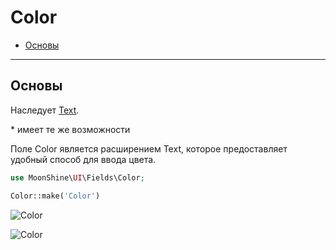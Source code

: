# Color

- [Основы](#basics)

---

<a name="basics"></a>
## Основы

Наследует [Text](/docs/{{version}}/fields/text).

\* имеет те же возможности

Поле Color является расширением Text, которое предоставляет удобный способ для ввода цвета.

```php
use MoonShine\UI\Fields\Color; 

Color::make('Color')
```

![Color](https://raw.githubusercontent.com/moonshine-software/doc/3.x/resources/screenshots/color.png)

![Color](https://raw.githubusercontent.com/moonshine-software/doc/3.x/resources/screenshots/color_dark.png)
